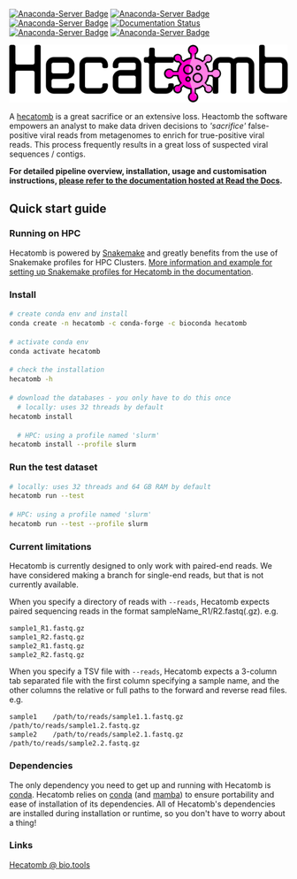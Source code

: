 [![Anaconda-Server Badge](https://anaconda.org/bioconda/hecatomb/badges/latest_release_date.svg)](https://anaconda.org/bioconda/hecatomb)
[![Anaconda-Server Badge](https://anaconda.org/bioconda/hecatomb/badges/platforms.svg)](https://anaconda.org/bioconda/hecatomb)
[![Anaconda-Server Badge](https://anaconda.org/bioconda/hecatomb/badges/license.svg)](https://anaconda.org/bioconda/hecatomb)
[![Documentation Status](https://readthedocs.org/projects/hecatomb/badge/?version=latest)](https://hecatomb.readthedocs.io/en/latest/?badge=latest)
[![Anaconda-Server Badge](https://anaconda.org/bioconda/hecatomb/badges/downloads.svg)](https://anaconda.org/bioconda/hecatomb)
[![Anaconda-Server Badge](https://anaconda.org/bioconda/hecatomb/badges/installer/conda.svg)](https://conda.anaconda.org/bioconda)

![](docs/img/hecatombLogo.png)

A [hecatomb](https://en.wiktionary.org/wiki/hecatomb) is a great sacrifice or an extensive loss. 
Heactomb the software empowers an analyst to make data driven decisions to *'sacrifice'* false-positive viral reads from 
metagenomes to enrich for true-positive viral reads. 
This process frequently results in a great loss of suspected viral sequences / contigs.

**For detailed pipeline overview, installation, usage and customisation instructions,
[please refer to the documentation hosted at Read the Docs](https://hecatomb.readthedocs.io).**

## Quick start guide

### Running on HPC

Hecatomb is powered by [Snakemake](https://snakemake.readthedocs.io/en/stable/#) and greatly benefits from the use of 
Snakemake profiles for HPC Clusters.
[More information and example for setting up Snakemake profiles for Hecatomb in the documentation](https://hecatomb.readthedocs.io/en/latest/advanced/#profiles-for-hpc-clusters).

### Install

```bash
# create conda env and install
conda create -n hecatomb -c conda-forge -c bioconda hecatomb

# activate conda env
conda activate hecatomb

# check the installation
hecatomb -h

# download the databases - you only have to do this once
  # locally: uses 32 threads by default
hecatomb install

  # HPC: using a profile named 'slurm'
hecatomb install --profile slurm
```

### Run the test dataset

```bash
# locally: uses 32 threads and 64 GB RAM by default
hecatomb run --test

# HPC: using a profile named 'slurm'
hecatomb run --test --profile slurm
```

### Current limitations

Hecatomb is currently designed to only work with paired-end reads. 
We have considered making a branch for single-end reads, but that is not currently available.

When you specify a directory of reads with `--reads`, Hecatomb expects paired sequencing reads in the format 
sampleName_R1/R2.fastq(.gz). e.g. 

```text
sample1_R1.fastq.gz
sample1_R2.fastq.gz
sample2_R1.fastq.gz
sample2_R2.fastq.gz
```

When you specify a TSV file with `--reads`, Hecatomb expects a 3-column tab separated file with the first column
specifying a sample name, and the other columns the relative or full paths to the forward and reverse read files. e.g.

```text
sample1    /path/to/reads/sample1.1.fastq.gz    /path/to/reads/sample1.2.fastq.gz
sample2    /path/to/reads/sample2.1.fastq.gz    /path/to/reads/sample2.2.fastq.gz
```

### Dependencies

The only dependency you need to get up and running with Hecatomb is [conda](https://docs.conda.io/en/latest/).
Hecatomb relies on [conda](https://docs.conda.io/en/latest/) (and [mamba](https://github.com/mamba-org/mamba))
to ensure portability and ease of installation of its dependencies.
All of Hecatomb's dependencies are installed during installation or runtime, so you don't have to worry about a thing!

### Links

[Hecatomb @ bio.tools](https://bio.tools/hecatomb)



